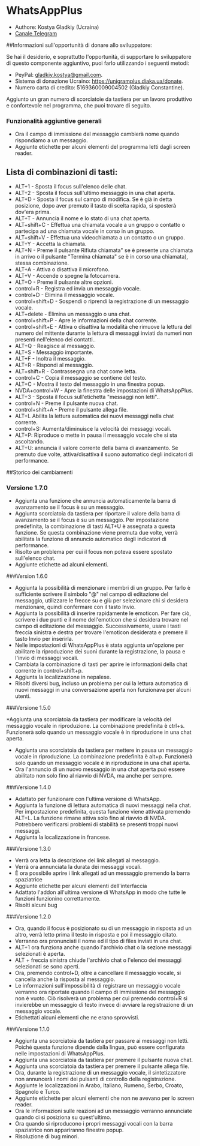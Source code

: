# WhatsAppPlus

* Authore: Kostya Gladkiy (Ucraina)
* [Canale Telegram](https://t.me/unigramPlus)

##Informazioni sull'opportunità di donare allo sviluppatore:

Se hai il desiderio, e soprattutto l'opportunità, di supportare lo sviluppatore di questo componente aggiuntivo, puoi farlo utilizzando i seguenti metodi:

* PeyPal: gladkiy.kostya@gmail.com.
* Sistema di donazione Ucraino: https://unigramplus.diaka.ua/donate.
* Numero carta di credito: 5169360009004502 (Gladkiy Constantine).

Aggiunto un gran numero di scorciatoie da tastiera per un lavoro produttivo e confortevole nel programma, che puoi trovare di seguito.

### Funzionalità aggiuntive generali

* Ora il campo di immissione del messaggio cambierà nome quando rispondiamo a un messaggio.
* Aggiunte etichette per alcuni elementi del programma letti dagli screen reader.

## Lista di combinazioni di tasti:

* ALT+1 - Sposta il focus sull'elenco delle chat.
* ALT+2 - Sposta il focus sull'ultimo messaggio in una chat aperta.
* ALT+D - Sposta il focus sul campo di modifica. Se è già in detta posizione, dopo aver premuto il tasto di scelta rapida, si sposterà dov'era prima.
* ALT+T - Annuncia il nome e lo stato di una chat aperta.
* ALT+shift+C - Effettua una chiamata vocale a un gruppo o contatto o partecipa ad una chiamata vocale in corso in un gruppo.
* ALT+shift+V - Effettua una videochiamata a un contatto o un gruppo.
* ALT+Y - Accetta la chiamata.
* ALT+N - Preme il pulsante Rifiuta chiamata" se è presente una chiamata in arrivo o il pulsante "Termina chiamata" se è in corso una chiamata), stessa combinazione.
* ALT+A - Attiva o disattiva il microfono.
* ALT+V - Accende o spegne la fotocamera.
* ALT+O - Preme il pulsante altre opzioni.
* control+R - Registra ed invia un messaggio vocale.
* control+D - Elimina il messaggio vocale.
* control+shift+D - Sospendi o riprendi la registrazione di un messaggio vocale.
* ALT+delete - Elimina un messaggio o una chat.
* control+shift+P - Apre le informazioni della chat corrente.
* control+shift+E - Attiva o disattiva la modalità che rimuove la lettura del numero del mittente durante la lettura di messaggi inviati da numeri non presenti nell'elenco dei contatti..
* ALT+Q - Reagisce al messaggio.
* ALT+S - Messaggio importante.
* ALT+F - Inoltra il messaggio.
* ALT+R - Rispondi al messaggio.
* ALT+shift+R - Contrassegna una chat come letta.
* control+C - Copia il messaggio se contiene del testo.
* ALT+C - Mostra il testo del messaggio in una finestra popup.
* NVDA+control+W - Apre la finestra delle impostazioni di WhatsAppPlus.
* ALT+3 - Sposta il focus sull'etichetta "messaggi non letti"..
* control+N - Preme il pulsante nuova chat.
* control+shift+A - Preme il pulsante allega file.
* ALT+L Abilita la lettura automatica dei nuovi messaggi nella chat corrente.
* control+S: Aumenta/diminuisce la velocità dei messaggi vocali.
* ALT+P: Riproduce o mette in pausa il messaggio vocale che si sta ascoltando.
* ALT+U: annuncia il valore corrente della barra di avanzamento. Se premuto due volte, attiva/disattiva il suono automatico degli indicatori di performance.

##Storico dei cambiamenti

### Versione 1.7.0

* Aggiunta una funzione che annuncia automaticamente la barra di avanzamento se il focus è su un messaggio.
* Aggiunta scorciatoia da tastiera per riportare il valore della barra di avanzamento se il focus è su un messaggio. Per impostazione predefinita, la combinazione di tasti ALT+U è assegnata a questa funzione. Se questa combinazione viene premuta due volte, verrà abilitata la funzione di annuncio automatico degli indicatori di performance.
* Risolto un problema per cui il focus non poteva essere spostato sull'elenco chat.
* Aggiunte etichette ad alcuni elementi.

###Version 1.6.0

* Aggiunta la possibilità di menzionare i membri di un gruppo. Per farlo è sufficiente scrivere il simbolo "@" nel campo di editazione del messaggio, utilizzare le frecce su e giù per selezionare chi si desidera menzionare, quindi confermare con il tasto Invio.
* Aggiunta la possibilità di inserire rapidamente le emoticon. Per fare ciò, scrivere i due punti e il nome dell'emoticon che si desidera trovare nel campo di editazione del messaggio. Successivamente, usare i tasti freccia sinistra e destra per trovare l'emoticon desiderata e premere il tasto Invio per inserirla.
* Nelle impostazioni di WhatsAppPlus è stata aggiunta un'opzione per abilitare la riproduzione dei suoni durante la registrazione, la pausa e l'invio di messaggi vocali.
* Cambiata la combinazione di tasti per aprire le informazioni della chat corrente in control+shift+p.
* Aggiunta la localizzazione in nepalese.
* Risolti diversi bug, incluso un problema per cui la lettura automatica di nuovi messaggi in una conversazione aperta non funzionava per alcuni utenti.

###Versione 1.5.0

*Aggiunta una scorciatoia da tastiera per modificare la velocità del messaggio vocale in riproduzione. La combinazione predefinita è ctrl+s. Funzionerà solo quando un messaggio vocale è in riproduzione in una chat aperta.
* Aggiunta una scorciatoia da tastiera per mettere in pausa un messaggio vocale in riproduzione. La combinazione predefinita è alt+p. Funzionerà solo quando un messaggio vocale è in riproduzione in una chat aperta.
* Ora l'annuncio di un nuovo messaggio in una chat aperta può essere abilitato non solo fino al riavvio di NVDA, ma anche per sempre.

###Versione 1.4.0

* Adattato per funzionare con l'ultima versione di WhatsApp.
* Aggiunta la funzione di lettura automatica di nuovi messaggi nella chat. Per impostazione predefinita, questa funzione viene attivata premendo ALT+L. La funzione rimane attiva solo fino al riavvio di NVDA. Potrebbero verificarsi problemi di stabilità se presenti troppi nuovi messaggi.
* Aggiunta la localizzazione in francese.

###Versione 1.3.0

* Verrà ora letta la descrizione dei link allegati al messaggio.
* Verrà ora annunciata la durata dei messaggi vocali.
* È ora possibile aprire i link allegati ad un messaggio premendo la barra spaziatrice
* Aggiunte etichette per alcuni elementi dell'interfaccia
* Adattato l'addon all'ultima versione di WhatsApp in modo che tutte le funzioni funzionino correttamente.
* Risolti alcuni bug

###Versione 1.2.0

* Ora, quando il focus è posizionato su di un messaggio in risposta ad un altro, verrà letto prima il testo in risposta e poi il messaggio citato.
* Verranno ora pronunciati il nome ed il tipo di files inviati in una chat.
* ALT+1 ora funziona anche quando l'archivio chat o la sezione messaggi selezionati è aperta.
* ALT + freccia sinistra chiude l'archivio chat o l'elenco dei messaggi selezionati se sono aperti.
* Ora, premendo control+D, oltre a cancellare il messaggio vocale, si cancella anche la risposta al messaggio.
* Le informazioni sull'impossibilità di registrare un messaggio vocale verranno ora riportate quando il campo di immissione del messaggio non è vuoto. Ciò risolverà un problema per cui premendo control+R si invierebbe un messaggio di testo invece di avviare la registrazione di un messaggio vocale.
* Etichettati alcuni elementi che ne erano sprovvisti.

###Versione 1.1.0

* Aggiunta una scorciatoia da tastiera per passare ai messaggi non letti. Poiché questa funzione dipende dalla lingua, può essere configurata nelle impostazioni di WhatsAppPlus.
* Aggiunta una scorciatoia da tastiera per premere il pulsante nuova chat.
* Aggiunta una scorciatoia da tastiera per premere il pulsante allega file.
* Ora, durante la registrazione di un messaggio vocale, il sintetizzatore non annuncerà i nomi dei pulsanti di controllo della registrazione.
* Aggiunte le localizzazioni in Arabo, Italiano, Rumeno, Serbo, Croato, Spagnolo e Turco.
* Aggiunte etichette per alcuni elementi che non ne avevano per lo screen reader.
* Ora le informazioni sulle reazioni ad un messaggio verranno annunciate quando ci si posiziona su quest'ultimo.
* Ora quando si riproducono i propri messaggi vocali con la barra spaziatrice non appariranno finestre popup.
* Risoluzione di bug minori.